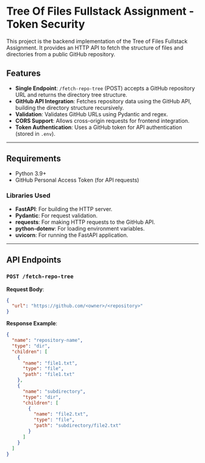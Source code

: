 # Tree Of Files Fullstack Assignment - Token Security

This project is the backend implementation of the Tree of Files Fullstack Assignment.
It provides an HTTP API to fetch the structure of files and directories from a public GitHub repository.

## Features

- **Single Endpoint**: `/fetch-repo-tree` (POST) accepts a GitHub repository URL and returns the directory tree structure.
- **GitHub API Integration**: Fetches repository data using the GitHub API, building the directory structure recursively.
- **Validation**: Validates GitHub URLs using Pydantic and regex.
- **CORS Support**: Allows cross-origin requests for frontend integration.
- **Token Authentication**: Uses a GitHub token for API authentication (stored in `.env`).

---

## Requirements

- Python 3.9+
- GitHub Personal Access Token (for API requests)

### Libraries Used

- **FastAPI**: For building the HTTP server.
- **Pydantic**: For request validation.
- **requests**: For making HTTP requests to the GitHub API.
- **python-dotenv**: For loading environment variables.
- **uvicorn**: For running the FastAPI application.

---

## API Endpoints

### `POST /fetch-repo-tree`

**Request Body**:

```json
{
  "url": "https://github.com/<owner>/<repository>"
}
```

**Response Example**:

```json
{
  "name": "repository-name",
  "type": "dir",
  "children": [
    {
      "name": "file1.txt",
      "type": "file",
      "path": "file1.txt"
    },
    {
      "name": "subdirectory",
      "type": "dir",
      "children": [
        {
          "name": "file2.txt",
          "type": "file",
          "path": "subdirectory/file2.txt"
        }
      ]
    }
  ]
}
```
